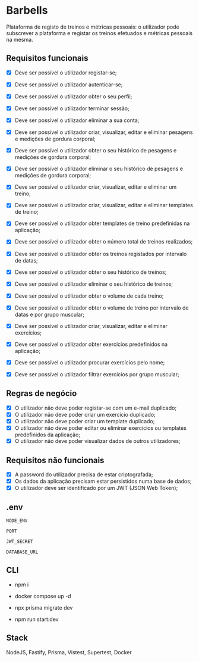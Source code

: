 # Barbells

Plataforma de registo de treinos e métricas pessoais: o utilizador pode subscrever a plataforma e registar os treinos efetuados e métricas pessoais na mesma.

## Requisitos funcionais

- [x] Deve ser possível o utilizador registar-se;
- [x] Deve ser possível o utilizador autenticar-se;
- [x] Deve ser possível o utilizador obter o seu perfil;
- [x] Deve ser possível o utilizador terminar sessão;
- [x] Deve ser possível o utilizador eliminar a sua conta;

- [x] Deve ser possível o utilizador criar, visualizar, editar e eliminar pesagens e medições de gordura corporal;
- [x] Deve ser possível o utilizador obter o seu histórico de pesagens e medições de gordura corporal;
- [x] Deve ser possível o utilizador eliminar o seu histórico de pesagens e medições de gordura corporal;

- [x] Deve ser possível o utilizador criar, visualizar, editar e eliminar um treino;
- [x] Deve ser possível o utilizador criar, visualizar, editar e eliminar templates de treino;
- [x] Deve ser possível o utilizador obter templates de treino predefinidas na aplicação;

- [x] Deve ser possível o utilizador obter o número total de treinos realizados;
- [x] Deve ser possível o utilizador obter os treinos registados por intervalo de datas;
- [x] Deve ser possível o utilizador obter o seu histórico de treinos;
- [x] Deve ser possível o utilizador eliminar o seu histórico de treinos;

- [x] Deve ser possível o utilizador obter o volume de cada treino;
- [x] Deve ser possível o utilizador obter o volume de treino por intervalo de datas e por grupo muscular;

- [x] Deve ser possível o utilizador criar, visualizar, editar e eliminar exercícios;
- [x] Deve ser possível o utilizador obter exercícios predefinidos na aplicação;
- [x] Deve ser possível o utilizador procurar exercícios pelo nome;
- [x] Deve ser possível o utilizador filtrar exercícios por grupo muscular;

## Regras de negócio

- [x] O utilizador não deve poder registar-se com um e-mail duplicado;
- [x] O utilizador não deve poder criar um exercício duplicado;
- [x] O utilizador não deve poder criar um template duplicado;
- [x] O utilizador não deve poder editar ou eliminar exercícios ou templates predefinidos da aplicação;
- [x] O utilizador não deve poder visualizar dados de outros utilizadores;

## Requisitos não funcionais

- [x] A password do utilizador precisa de estar criptografada;
- [x] Os dados da aplicação precisam estar persistidos numa base de dados;
- [x] O utilizador deve ser identificado por um JWT (JSON Web Token);

## .env

`NODE_ENV`

`PORT`

`JWT_SECRET`

`DATABASE_URL`

## CLI

- npm i

- docker compose up -d

- npx prisma migrate dev

- npm run start:dev

## Stack

NodeJS, Fastify, Prisma, Vistest, Supertest, Docker
